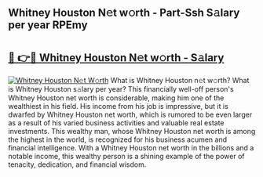 ## Whitney Houston N𝚎t w𝚘rth - Part-Ssh S𝚊lary per year RPEmy

# <h2><a href="http://gc2max.nevu.top/?p=Whitney+Houston">🔗 👉🔴 Whitney Houston N𝚎t w𝚘rth - S𝚊lary</a></h2>

[![Whitney Houston N𝚎t W𝚘rth](https://i.imgur.com/Oavwk0R.jpeg)](http://gc2max.nevu.top/?p=Whitney+Houston)
What is Whitney Houston n𝚎t w𝚘rth? What is Whitney Houston s𝚊lary per year?
This financially well-off person's Whitney Houston net worth is considerable, making him one of the wealthiest in his field. His income from his job is impressive, but it is dwarfed by Whitney Houston net worth, which is rumored to be even larger as a result of his varied business activities and valuable real estate investments. This wealthy man, whose Whitney Houston net worth is among the highest in the world, is recognized for his business acumen and financial intelligence. With a Whitney Houston net worth in the billions and a notable income, this wealthy person is a shining example of the power of tenacity, dedication, and financial wisdom.
